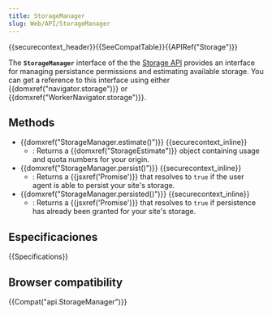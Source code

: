 ```yaml
---
title: StorageManager
slug: Web/API/StorageManager
---
```


{{securecontext_header}}{{SeeCompatTable}}{{APIRef("Storage")}}

The **`StorageManager`** interface of the the [Storage API](/es/docs/Web/API/Storage_API) provides an interface for managing persistance permissions and estimating available storage. You can get a reference to this interface using either {{domxref("navigator.storage")}} or {{domxref("WorkerNavigator.storage")}}.

## Methods

- {{domxref("StorageManager.estimate()")}} {{securecontext_inline}}
  - : Returns a {{domxref("StorageEstimate")}} object containing usage and quota numbers for your origin.
- {{domxref("StorageManager.persist()")}} {{securecontext_inline}}
  - : Returns a {{jsxref('Promise')}} that resolves to `true` if the user agent is able to persist your site's storage.
- {{domxref("StorageManager.persisted()")}} {{securecontext_inline}}
  - : Returns a {{jsxref('Promise')}} that resolves to `true` if persistence has already been granted for your site's storage.

## Especificaciones

{{Specifications}}

## Browser compatibility

{{Compat("api.StorageManager")}}
